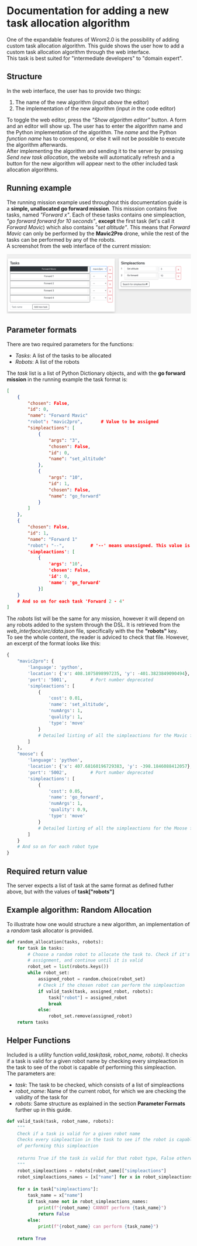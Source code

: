 # Documentation for adding a new task allocation algorithm

One of the expandable features of Wirom2.0 is the possibility of adding custom task allocation algorithm. This guide shows the user how to add a custom task allocation algorithm through the web interface. \
This task is best suited for "intermediate developers" to "domain expert". 

## Structure
In the web interface, the user has to provide two things:
1. The name of the new algorithm (input *above* the editor)
2. The implementation of the new algorithm (input *in* the code editor)

To toggle the web editor, press the *"Show algorithm editor"* button. A form and an editor will show up. The user has to enter the algorithm name and the Python implementation of the algorithm. The *name* and the Python *function name* has to correspond, or else it will not be possible to execute the algorithm afterwards. \
After implementing the algorithm and sending it to the server by pressing *Send new task allocation*, the website will automatically refresh and a button for the new algorithm will appear next to the other included task allocation algorithms.


## Running example
The running mission example used throughout this documentation guide is a **simple, unallocated go forward mission**. 
This misssion contains five tasks, named *"Forward x"*. Each of these tasks contains one simpleaction, *"go forward forward for 10 seconds"*, **except** the first task (let's call it *Forward Mavic*) which also contains *"set altitude"*. This means that *Forward Mavic* can only be performed by the **Mavic2Pro** drone, while the rest of the tasks can be performed by any of the robots. \
A screenshot from the web interface of the current mission:

![](./task_allocation_screenshots/simple_unallocated_forward_mission.png)


## Parameter formats
There are two required parameters for the functions: 
- *Tasks*: A list of the tasks to be allocated
- *Robots*: A list of the robots



The *task* list is a list of Python Dictionary objects, and with the **go forward mission** in the running example the task format is: 
```json
[
    {
        "chosen": False,
        "id": 0,
        "name": "Forward Mavic"
        "robot": "mavic2pro",       # Value to be assigned
        "simpleactions": [
            {
                "args": "3",
                "chosen": False,
                "id": 0,
                "name": "set_altitude"
            },
            {
                "args": "10",
                "id": 1,
                "chosen": False,
                "name": "go_forward"
            }
        ]
    },
    {
        "chosen": False,
        "id": 1,
        "name": "Forward 1"
        "robot": "--",          # '--' means unassigned. This value is to be assigned
        'simpleactions': [
            {
                'args': '10',
                'chosen': False,
                'id': 0,
                'name': 'go_forward'
            }]
    }
    # And so on for each task 'Forward 2 - 4'
]

```
The *robots* list will be the same for any mission, however it will depend on any robots added to the system through the DSL. It is retrieved from the *web_interface/src/data.json* file, specifically with the the **"robots"** key. \
To see the whole content, the reader is adviced to check that file. However, an excerpt of the format looks like this:
```python
{
    "mavic2pro": {
        'language': 'python',
        'location': {'x': 408.1075898997235, 'y': -401.3823849090494},
        'port': '5001',         # Port number deprecated
        'simpleactions': [
            {
                'cost': 0.01,
                'name': 'set_altitude',
                'numArgs': 1,
                'quality': 1,
                'type': 'move'
            }
            # Detailed listing of all the simpleactions for the Mavic follows
        ]
    },
    "moose": {
        'language': 'python',
        'location': {'x': 407.68160196729383, 'y': -398.1846088412057},
        'port': '5002',         # Port number deprecated
        'simpleactions': [
            {
                'cost': 0.05,
                'name': 'go_forward',
                'numArgs': 1,
                'quality': 0.9,
                'type': 'move'
            }
            # Detailed listing of all the simpleactions for the Moose follows
        ]
    }
    # And so on for each robot type
}
```


## Required return value
The server expects a list of task at the same format as defined futher above, but with the values of **task["robots"]** 


## Example algorithm: Random Allocation
To illustrate how one would structure a new algorithm, an implementation of a *random* task allocator is provided. 


```python
def random_allocation(tasks, robots):
    for task in tasks:
        # Choose a random robot to allocate the task to. Check if it's a valid
        # assignment, and continue until it is valid
        robot_set = list(robots.keys())
        while robot_set:
            assigned_robot = random.choice(robot_set)
            # Check if the chosen robot can perform the simpleaction
            if valid_task(task, assigned_robot, robots):
                task["robot"] = assigned_robot
                break
            else:
                robot_set.remove(assigned_robot)
    return tasks

```


## Helper Functions
Included is a utility function *valid_task(task, robot_name, robots)*. It checks if a task is valid for a given robot name by checking every simpleaction in the task to see of the robot is capable of performing this simpleaction. \
The parameters are:
- *task*: The task to be checked, which consists of a list of simpleactions
- *robot_name*: Name of the current robot, for which we are checking the validity of the task for
- *robots*: Same structure as explained in the section **Parameter Formats** further up in this guide. 

```python
def valid_task(task, robot_name, robots):
    """
    Check if a task is valid for a given robot name
    Checks every simpleaction in the task to see if the robot is capable 
    of performing this simpleaction
    
    returns True if the task is valid for that robot type, False otherwise. 
    """
    robot_simpleactions = robots[robot_name]["simpleactions"]
    robot_simpleactions_names = [x["name"] for x in robot_simpleactions]
    
    for x in task["simpleactions"]:
        task_name = x["name"]    
        if task_name not in robot_simpleactions_names:
            print(f"{robot_name} CANNOT perform {task_name}")
            return False
        else:
            print(f"{robot_name} can perform {task_name}")

    return True

```